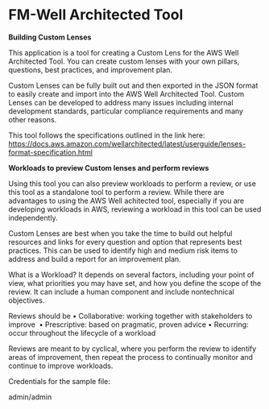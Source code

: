 FM-Well Architected Tool
=================

<b>Building Custom Lenses</b>

This application is a tool for creating a Custom Lens for the AWS Well Architected Tool. You can create custom lenses with your own pillars, questions, best practices, and improvement plan.

Custom Lenses can be fully built out and then exported in the JSON format to easily create and import into the AWS Well Architected Tool. Custom Lenses can be developed to address many issues including internal development standards, particular compliance requirements and many other reasons.

This tool follows the specifications outlined in the link here: https://docs.aws.amazon.com/wellarchitected/latest/userguide/lenses-format-specification.html	

<b>Workloads to preview Custom lenses and perform reviews</b>

Using this tool you can also preview workloads to perform a review, or use this tool as a standalone tool to perform a review. While there are advantages to using the AWS Well achitected tool, especially if you are developing workloads in AWS, reviewing a workload in this tool can be used independently.

Custom Lenses are best when you take the time to build out helpful resources and links for every question and option that represents best practices. This can be used to identify high and medium risk items to address and build a report for an improvement plan.

What is a Workload? It depends on several factors, including your point of view, what priorities you may have set, and how you define the scope of the review. It can include a human component and include nontechnical objectives.

Reviews should be 
 • Collaborative: working together with stakeholders to improve
 • Prescriptive: based on pragmatic, proven advice
 • Recurring: occur throughout the lifecycle of a workload

Reviews are meant to by cyclical, where you perform the review to identify areas of improvement, then repeat the process to continually monitor and continue to improve workloads.


Credentials for the sample file:

admin/admin

